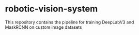 # robotic-vision-system
This repository contains the pipeline for training DeepLabV3 and MaskRCNN on custom image datasets
